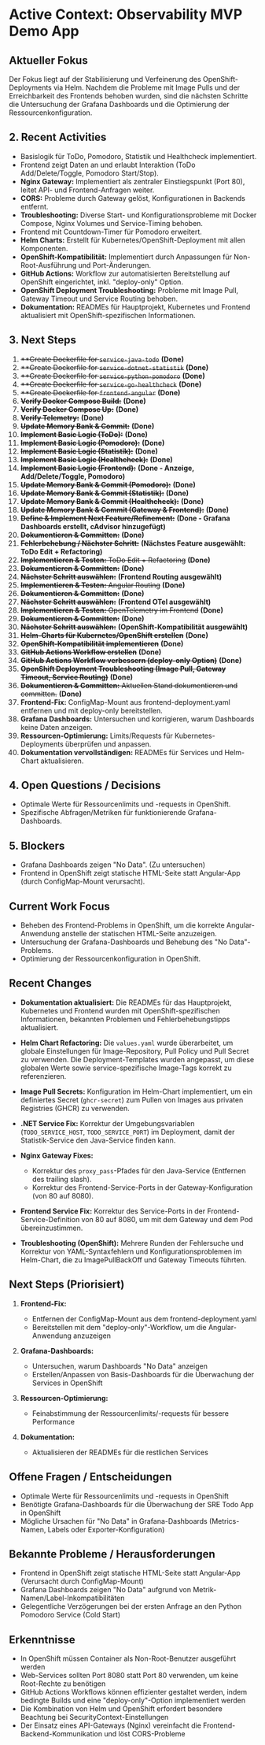 # Active Context: Observability MVP Demo App

## Aktueller Fokus

Der Fokus liegt auf der Stabilisierung und Verfeinerung des OpenShift-Deployments via Helm. Nachdem die Probleme mit Image Pulls und der Erreichbarkeit des Frontends behoben wurden, sind die nächsten Schritte die Untersuchung der Grafana Dashboards und die Optimierung der Ressourcenkonfiguration.

## 2. Recent Activities

-   Basislogik für ToDo, Pomodoro, Statistik und Healthcheck implementiert.
-   Frontend zeigt Daten an und erlaubt Interaktion (ToDo Add/Delete/Toggle, Pomodoro Start/Stop).
-   **Nginx Gateway:** Implementiert als zentraler Einstiegspunkt (Port 80), leitet API- und Frontend-Anfragen weiter.
-   **CORS:** Probleme durch Gateway gelöst, Konfigurationen in Backends entfernt.
-   **Troubleshooting:** Diverse Start- und Konfigurationsprobleme mit Docker Compose, Nginx Volumes und Service-Timing behoben.
-   Frontend mit Countdown-Timer für Pomodoro erweitert.
-   **Helm Charts:** Erstellt für Kubernetes/OpenShift-Deployment mit allen Komponenten.
-   **OpenShift-Kompatibilität:** Implementiert durch Anpassungen für Non-Root-Ausführung und Port-Änderungen.
-   **GitHub Actions:** Workflow zur automatisierten Bereitstellung auf OpenShift eingerichtet, inkl. "deploy-only" Option.
-   **OpenShift Deployment Troubleshooting:** Probleme mit Image Pull, Gateway Timeout und Service Routing behoben.
-   **Dokumentation:** READMEs für Hauptprojekt, Kubernetes und Frontend aktualisiert mit OpenShift-spezifischen Informationen.

## 3. Next Steps

1.  ~~**Create Dockerfile for `service-java-todo`~~ **(Done)**
2.  ~~**Create Dockerfile for `service-dotnet-statistik`~~ **(Done)**
3.  ~~**Create Dockerfile for `service-python-pomodoro`~~ **(Done)**
4.  ~~**Create Dockerfile for `service-go-healthcheck`~~ **(Done)**
5.  ~~**Create Dockerfile for `frontend-angular`~~ **(Done)**
6.  ~~**Verify Docker Compose Build:**~~ **(Done)**
7.  ~~**Verify Docker Compose Up:**~~ **(Done)**
8.  ~~**Verify Telemetry:**~~ **(Done)**
9.  ~~**Update Memory Bank & Commit:**~~ **(Done)**
10. ~~**Implement Basic Logic (ToDo):**~~ **(Done)**
11. ~~**Implement Basic Logic (Pomodoro):**~~ **(Done)**
12. ~~**Implement Basic Logic (Statistik):**~~ **(Done)**
13. ~~**Implement Basic Logic (Healthcheck):**~~ **(Done)**
14. ~~**Implement Basic Logic (Frontend):**~~ **(Done - Anzeige, Add/Delete/Toggle, Pomodoro)**
15. ~~**Update Memory Bank & Commit (Pomodoro):**~~ **(Done)**
16. ~~**Update Memory Bank & Commit (Statistik):**~~ **(Done)**
17. ~~**Update Memory Bank & Commit (Healthcheck):**~~ **(Done)**
18. ~~**Update Memory Bank & Commit (Gateway & Frontend):**~~ **(Done)**
19. ~~**Define & Implement Next Feature/Refinement:**~~ **(Done - Grafana Dashboards erstellt, cAdvisor hinzugefügt)**
20. ~~**Dokumentieren & Committen:**~~ **(Done)**
21. ~~**Fehlerbehebung / Nächster Schritt:**~~ **(Nächstes Feature ausgewählt: ToDo Edit + Refactoring)**
22. ~~**Implementieren & Testen:** ToDo Edit + Refactoring~~ **(Done)**
23. ~~**Dokumentieren & Committen:**~~ **(Done)**
24. ~~**Nächster Schritt auswählen:**~~ **(Frontend Routing ausgewählt)**
25. ~~**Implementieren & Testen:** Angular Routing~~ **(Done)**
26. ~~**Dokumentieren & Committen:**~~ **(Done)**
27. ~~**Nächster Schritt auswählen:**~~ **(Frontend OTel ausgewählt)**
28. ~~**Implementieren & Testen:** OpenTelemetry im Frontend~~ **(Done)**
29. ~~**Dokumentieren & Committen:**~~ **(Done)**
30. ~~**Nächster Schritt auswählen:**~~ **(OpenShift-Kompatibilität ausgewählt)**
31. ~~**Helm-Charts für Kubernetes/OpenShift erstellen**~~ **(Done)**
32. ~~**OpenShift-Kompatibilität implementieren**~~ **(Done)**
33. ~~**GitHub Actions Workflow erstellen**~~ **(Done)**
34. ~~**GitHub Actions Workflow verbessern (deploy-only Option)**~~ **(Done)**
35. ~~**OpenShift Deployment Troubleshooting (Image Pull, Gateway Timeout, Service Routing)**~~ **(Done)**
36. ~~**Dokumentieren & Committen:** Aktuellen Stand dokumentieren und committen.~~ **(Done)**
37. **Frontend-Fix:** ConfigMap-Mount aus frontend-deployment.yaml entfernen und mit deploy-only bereitstellen.
38. **Grafana Dashboards:** Untersuchen und korrigieren, warum Dashboards keine Daten anzeigen.
39. **Ressourcen-Optimierung:** Limits/Requests für Kubernetes-Deployments überprüfen und anpassen.
40. **Dokumentation vervollständigen:** READMEs für Services und Helm-Chart aktualisieren.

## 4. Open Questions / Decisions

-   Optimale Werte für Ressourcenlimits und -requests in OpenShift.
-   Spezifische Abfragen/Metriken für funktionierende Grafana-Dashboards.

## 5. Blockers

-   Grafana Dashboards zeigen "No Data". (Zu untersuchen)
-   Frontend in OpenShift zeigt statische HTML-Seite statt Angular-App (durch ConfigMap-Mount verursacht).

## Current Work Focus

- Beheben des Frontend-Problems in OpenShift, um die korrekte Angular-Anwendung anstelle der statischen HTML-Seite anzuzeigen.
- Untersuchung der Grafana-Dashboards und Behebung des "No Data"-Problems.
- Optimierung der Ressourcenkonfiguration in OpenShift.

## Recent Changes

- **Dokumentation aktualisiert:** Die READMEs für das Hauptprojekt, Kubernetes und Frontend wurden mit OpenShift-spezifischen Informationen, bekannten Problemen und Fehlerbehebungstipps aktualisiert.

- **Helm Chart Refactoring:** Die `values.yaml` wurde überarbeitet, um globale Einstellungen für Image-Repository, Pull Policy und Pull Secret zu verwenden. Die Deployment-Templates wurden angepasst, um diese globalen Werte sowie service-spezifische Image-Tags korrekt zu referenzieren.

- **Image Pull Secrets:** Konfiguration im Helm-Chart implementiert, um ein definiertes Secret (`ghcr-secret`) zum Pullen von Images aus privaten Registries (GHCR) zu verwenden.

- **.NET Service Fix:** Korrektur der Umgebungsvariablen (`TODO_SERVICE_HOST`, `TODO_SERVICE_PORT`) im Deployment, damit der Statistik-Service den Java-Service finden kann.

- **Nginx Gateway Fixes:** 
    - Korrektur des `proxy_pass`-Pfades für den Java-Service (Entfernen des trailing slash).
    - Korrektur des Frontend-Service-Ports in der Gateway-Konfiguration (von 80 auf 8080).

- **Frontend Service Fix:** Korrektur des Service-Ports in der Frontend-Service-Definition von 80 auf 8080, um mit dem Gateway und dem Pod übereinzustimmen.

- **Troubleshooting (OpenShift):** Mehrere Runden der Fehlersuche und Korrektur von YAML-Syntaxfehlern und Konfigurationsproblemen im Helm-Chart, die zu ImagePullBackOff und Gateway Timeouts führten.

## Next Steps (Priorisiert)

1. **Frontend-Fix:**
   - Entfernen der ConfigMap-Mount aus dem frontend-deployment.yaml
   - Bereitstellen mit dem "deploy-only"-Workflow, um die Angular-Anwendung anzuzeigen

2. **Grafana-Dashboards:**
   - Untersuchen, warum Dashboards "No Data" anzeigen
   - Erstellen/Anpassen von Basis-Dashboards für die Überwachung der Services in OpenShift

3. **Ressourcen-Optimierung:**
   - Feinabstimmung der Ressourcenlimits/-requests für bessere Performance

4. **Dokumentation:**
   - Aktualisieren der READMEs für die restlichen Services

## Offene Fragen / Entscheidungen

- Optimale Werte für Ressourcenlimits und -requests in OpenShift
- Benötigte Grafana-Dashboards für die Überwachung der SRE Todo App in OpenShift
- Mögliche Ursachen für "No Data" in Grafana-Dashboards (Metrics-Namen, Labels oder Exporter-Konfiguration)

## Bekannte Probleme / Herausforderungen

- Frontend in OpenShift zeigt statische HTML-Seite statt Angular-App (Verursacht durch ConfigMap-Mount)
- Grafana Dashboards zeigen "No Data" aufgrund von Metrik-Namen/Label-Inkompatibilitäten
- Gelegentliche Verzögerungen bei der ersten Anfrage an den Python Pomodoro Service (Cold Start)

## Erkenntnisse

- In OpenShift müssen Container als Non-Root-Benutzer ausgeführt werden
- Web-Services sollten Port 8080 statt Port 80 verwenden, um keine Root-Rechte zu benötigen
- GitHub Actions Workflows können effizienter gestaltet werden, indem bedingte Builds und eine "deploy-only"-Option implementiert werden
- Die Kombination von Helm und OpenShift erfordert besondere Beachtung bei SecurityContext-Einstellungen
- Der Einsatz eines API-Gateways (Nginx) vereinfacht die Frontend-Backend-Kommunikation und löst CORS-Probleme